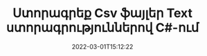 ---
############################# Static ############################
layout: "auto-gen-signature"
date: 2022-03-01T15:12:22
draft: false
operation: Sign
signaturetype: Text
fileformat: Csv
productName: .NET
lang: hy
productCode: net
otherformats: pdf doc docx docm dot dotm dotx odt ott rtf xls xlsx xlsm xlsb csv ods ots xltx xltm ppt pptx pps ppsx odp otp potx potm pptm ppsm png jpg bmp gif tiff svg webp wmf
breadcrumb: Put Text signature on Csv for C#

############################# Head ############################
head_title: "Ստեղծեք տեքստային էլեկտրոնային ստորագրություններ Csv ֆայլում C#-ով"
head_description: "Տեղադրեք Text eSignature-ը Csv ֆայլում .NET-ի համար՝ օգտագործելով մի քանի տող կոդ: Օգտագործեք GroupDocs Document Signature API-ը՝ տասնյակ ֆայլերի ձևաչափեր ստորագրելու համար:"

############################# Header ############################
title: "Ստորագրեք Csv ֆայլեր Text ստորագրություններով C#-ում"
description: "Ինչպես ավելացնել Text ստորագրությունը .NET կոդով մի քանի տողով"
bg_image: "https://cms.admin.containerize.com/templates/aspose/App_Themes/V3/images/bg/header1.png"
bg_overlay: false
button:
    enable: true

############################# SubMenu ############################
submenu:
    enable: true

    left:
        img_alt: "GroupDocs.Signature for .NET"
        image: "https://cms.admin.containerize.com/templates/groupdocs/images/product-logos/90x90-noborder/groupdocs-signature-net.png"
        product: "GroupDocs.Signature"
        platform: ".NET"



############################# About ############################
about:
    enable: true
    title: "GroupDocs.Signature for .NET API-ի մասին"
    content: |
        [GroupDocs.Signature for .NET](https://products.groupdocs.com/signature/net/) հայտնի API է թվային փաստաթղթերի էլեկտրոնային ստորագրման համար: Ստորագրություններ, ինչպիսիք են տեքստերը, պատկերները, թվային վկայագրերը, շտրիխ կոդերը, QR-կոդերը, նամականիշերը կամ մետատվյալները հասանելի են: Ստորագրությունները կարող են տեղադրվել PDF ֆայլերի, MS Word փաստաթղթերի, MS Excel աշխատանքային գրքերի, MS PowerPoint ներկայացումների, Adobe Photoshop ֆայլերի և պատկերի տարբեր ձևաչափերի վրա: Հաճախորդները կարող են ստորագրել իրենց փաստաթուղթը և թարմացնել, որոնել, ստուգել, ​​ջնջել կամ նախադիտել այդ փաստաթղթերի վրա դրված էլեկտրոնային ստորագրությունները: Ավելին, տրամադրվում են ստորագրությունների հարմարեցման բազմաթիվ հնարավորություններ։
    

############################# Steps ############################
steps:
    enable: true
    title_left: "Csv-ը Text-ով C#-ով ստորագրելու քայլեր"
    content_left: |
        [GroupDocs.Signature for .NET](https://products.groupdocs.com/signature/net/) հնարավորություն է տալիս արագ և հեշտությամբ ստորագրել Csv փաստաթղթերը Text ստորագրություններով:
        
        * Ստեղծեք Signature դասի օրինակ, որը տրամադրում է Csv ֆայլ, որը պետք է ստորագրվի որպես ճանապարհ կամ հիշողության հոսք
        * Տեղադրեք SignOptions դասը և սահմանեք բոլոր պահանջվող տվյալները:
        * Հրավիրեք Signature.Sign() մեթոդը՝ փոխանցելով ելքային Csv ֆայլը կամ հիշողության հոսքը

    title_right: " Համակարգի պահանջները"
    content_right: |
        GroupDocs.Signature for .NET-ն աջակցվում է բոլոր հիմնական հարթակներում և օպերացիոն համակարգերում: Նախքան ստորև նշված կոդը գործարկելը, խնդրում ենք համոզվել, որ ձեր համակարգում տեղադրված են հետևյալ նախադրյալները.

        * Օպերացիոն համակարգեր՝ Microsoft Windows, Linux, MacOS
        * Մշակման միջավայրեր՝ Microsoft Visual Studio, Xamarin, MonoDevelop
        * Frameworks: .NET Framework, .NET Standard, .NET Core, Mono
        * Ստացեք վերջին GroupDocs.Signature for .NET-ը [Nuget]-ից (https://www.nuget.org/packages/groupdocs.signature)
         
    code: |
        ```csharp    
                
        // Set up input Csv file
        string filePath = "input.csv";
        // Set up output file
        string outputFilePath = "output.csv";

        // Instantiate Signature for input file
        using (GroupDocs.Signature.Signature signature = new GroupDocs.Signature.Signature(filePath))
        {
                //Provide sign options
                TextSignOptions options = new TextSignOptions("John Smith")
                {
                    // set signature position
                    Left = 50,
                    Top = 200,
                };

                // sign Csv document
                SignResult result = signature.Sign(outputFilePath, options);
        }

        ```

############################# Demos ############################
demos:
    enable: true
    title: "Csv փաստաթղթերի ստորագրում Text Live Demo-ով"
    content: |
       Ստորագրեք Csv ֆայլը տարբեր ստորագրություններով հենց հիմա՝ այցելելով [GroupDocs.Signature App](https://products.groupdocs.app/signature/family) կայքը: Անվճար առցանց ցուցադրություն սպասում է ձեզ:          

############################# More Formats ############################
more_formats:
    enable: true
    title: "Այլ աջակցվող Text ստորագրություններ C#-ի համար"
    content: |
        "Դուք կարող եք նաև ստորագրել Csv ստորագրության այլ տեսակներով: Խնդրում ենք տեսնել ստորև ներկայացված ցուցակը:"
    format: 
       
       
back_to_top:
    enable: true
---